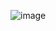 ![image](https://github.com/Aida-Saremi/Exercise-Helsinki/assets/31365027/b54fd53e-fe43-45cd-861d-7fbf07ef4adb)
